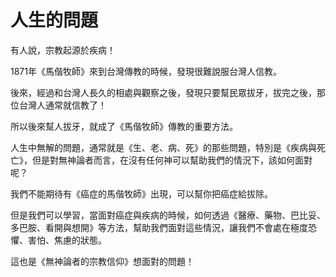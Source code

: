 # 人生的問題

有人說，宗教起源於疾病！

1871年《馬偕牧師》來到台灣傳教的時候，發現很難說服台灣人信教。

後來，經過和台灣人長久的相處與觀察之後，發現只要幫民眾拔牙，拔完之後，那位台灣人通常就信教了！

所以後來幫人拔牙，就成了《馬偕牧師》傳教的重要方法。

人生中無解的問題，通常就是《生、老、病、死》的那些問題，特別是《疾病與死亡》，但是對無神論者而言，在沒有任何神可以幫助我們的情況下，該如何面對呢？

我們不能期待有《癌症的馬偕牧師》出現，可以幫你把癌症給拔除。

但是我們可以學習，當面對癌症與疾病的時候，如何透過《醫療、藥物、巴比妥、多巴胺、看開與想開》等方法，幫助我們面對這些情況，讓我們不會處在極度恐懼、害怕、焦慮的狀態。

這也是《無神論者的宗教信仰》想面對的問題！


